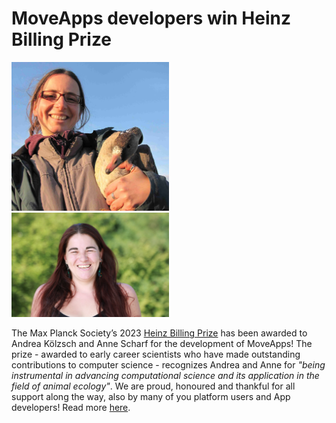 # MoveApps developers win Heinz Billing Prize

<img src="./KoelzschAndrea.png" width="50%">
<img src="./ScharfAnne.JPG" width="50%">

The Max Planck Society’s 2023 [Heinz Billing Prize](https://www.billingpreis.mpg.de/)
has been awarded to Andrea Kölzsch and Anne Scharf for the development of MoveApps!
The prize - awarded to early career scientists who have made outstanding contributions to computer science -
recognizes Andrea and Anne for _"being instrumental in advancing computational science and its application in the field of animal ecology"_.
We are proud, honoured and thankful for all support along the way, also by many of you platform users and App developers!
Read more [here](https://www.ab.mpg.de/553546/news_publication_20871632_transferred).